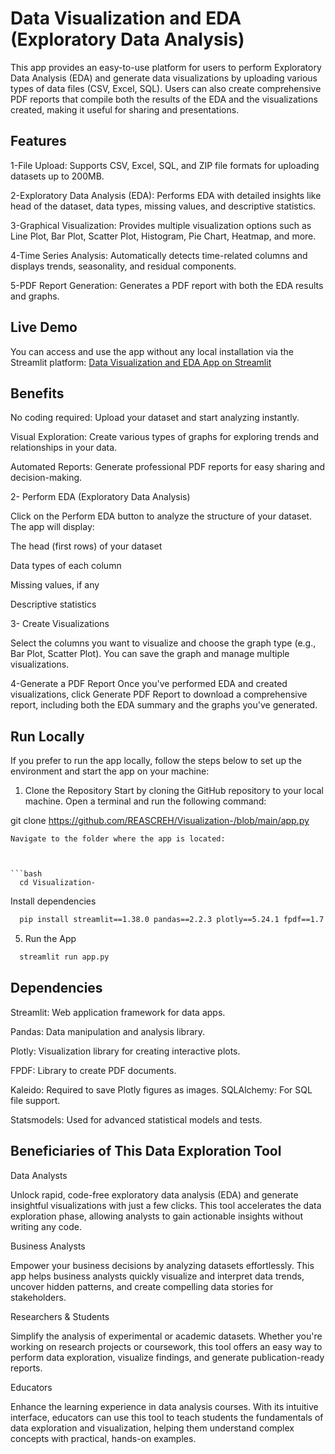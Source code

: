 # Data Visualization and EDA (Exploratory Data Analysis)
This app provides an easy-to-use platform for users to perform Exploratory Data Analysis (EDA) and generate data visualizations by uploading various types of data files (CSV, Excel, SQL). Users can also create comprehensive PDF reports that compile both the results of the EDA and the visualizations created, making it useful for sharing and presentations.





## Features
1-File Upload: Supports CSV, Excel, SQL, and ZIP file formats for uploading datasets up to 200MB.


2-Exploratory Data Analysis (EDA): Performs EDA with detailed insights like head of the dataset, data types, missing values, and descriptive statistics.

3-Graphical Visualization: Provides multiple visualization options such as Line Plot, Bar Plot, Scatter Plot, Histogram, Pie Chart, Heatmap, and more.

4-Time Series Analysis: Automatically detects time-related columns and displays trends, seasonality, and residual components.

5-PDF Report Generation: Generates a PDF report with both the EDA results and graphs.


## Live Demo


You can access and use the app without any local installation via the Streamlit platform: [Data Visualization and EDA App on Streamlit](https://dashview.streamlit.app/)





## Benefits
No coding required: Upload your dataset and start analyzing instantly.

Visual Exploration: Create various types of graphs for exploring trends and relationships in your data.

Automated Reports: Generate professional PDF reports for easy sharing and decision-making.







2- Perform EDA (Exploratory Data Analysis)

Click on the Perform EDA button to analyze the structure of your dataset. The app will display:

The head (first rows) of your dataset

Data types of each column

Missing values, if any

Descriptive statistics

3- Create Visualizations

Select the columns you want to visualize and choose the graph type (e.g., Bar Plot, Scatter Plot). You can save the graph and manage multiple visualizations.


4-Generate a PDF Report
Once you've performed EDA and created visualizations, click Generate PDF Report to download a comprehensive report, including both the EDA summary and the graphs you've generated.



## Run Locally
If you prefer to run the app locally, follow the steps below to set up the environment and start the app on your machine:

1. Clone the Repository
Start by cloning the GitHub repository to your local machine. Open a terminal and run the following command:









  git clone https://github.com/REASCREH/Visualization-/blob/main/app.py

```
Navigate to the folder where the app is located:



```bash
  cd Visualization-

```

Install dependencies

```bash
  pip install streamlit==1.38.0 pandas==2.2.3 plotly==5.24.1 fpdf==1.7.2 sqlalchemy==2.0.35 openpyxl==3.1.5 kaleido==0.2.1 statsmodels==0.14.0

```

5. Run the App


```bash
  streamlit run app.py

```


## Dependencies
Streamlit: Web application framework for data apps.

Pandas: Data manipulation and analysis library.

Plotly: Visualization library for creating interactive
plots.
 
FPDF: Library to create PDF documents.

Kaleido: Required to save Plotly figures as images.
SQLAlchemy: For SQL file support.

Statsmodels: Used for advanced statistical models and tests.




## Beneficiaries of This Data Exploration Tool
Data Analysts


Unlock rapid, code-free exploratory data analysis (EDA) and generate insightful visualizations with just a few clicks. This tool accelerates the data exploration phase, allowing analysts to gain actionable insights without writing any code.

Business Analysts

Empower your business decisions by analyzing datasets effortlessly. This app helps business analysts quickly visualize and interpret data trends, uncover hidden patterns, and create compelling data stories for stakeholders.

Researchers & Students

Simplify the analysis of experimental or academic datasets. Whether you're working on research projects or coursework, this tool offers an easy way to perform data exploration, visualize findings, and generate publication-ready reports.

Educators

Enhance the learning experience in data analysis courses. With its intuitive interface, educators can use this tool to teach students the fundamentals of data exploration and visualization, helping them understand complex concepts with practical, hands-on examples.

